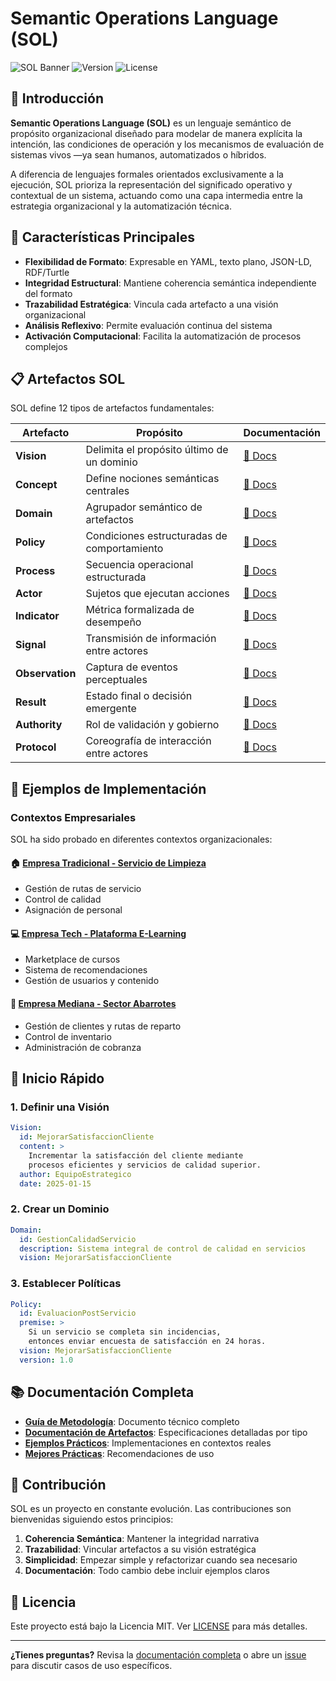 # Semantic Operations Language (SOL)

![SOL Banner](https://img.shields.io/badge/SOL-Semantic%20Operations%20Language-blue)
![Version](https://img.shields.io/badge/version-1.0.0-green)
![License](https://img.shields.io/badge/license-MIT-orange)

## 🎯 Introducción

**Semantic Operations Language (SOL)** es un lenguaje semántico de propósito organizacional diseñado para modelar de manera explícita la intención, las condiciones de operación y los mecanismos de evaluación de sistemas vivos —ya sean humanos, automatizados o híbridos.

A diferencia de lenguajes formales orientados exclusivamente a la ejecución, SOL prioriza la representación del significado operativo y contextual de un sistema, actuando como una capa intermedia entre la estrategia organizacional y la automatización técnica.

## 🚀 Características Principales

- **Flexibilidad de Formato**: Expresable en YAML, texto plano, JSON-LD, RDF/Turtle
- **Integridad Estructural**: Mantiene coherencia semántica independiente del formato
- **Trazabilidad Estratégica**: Vincula cada artefacto a una visión organizacional
- **Análisis Reflexivo**: Permite evaluación continua del sistema
- **Activación Computacional**: Facilita la automatización de procesos complejos

## 📋 Artefactos SOL

SOL define 12 tipos de artefactos fundamentales:

| Artefacto       | Propósito                                   | Documentación                                  |
| --------------- | ------------------------------------------- | ---------------------------------------------- |
| **Vision**      | Delimita el propósito último de un dominio  | [📖 Docs](docs/artifacts/vision/README.md)      |
| **Concept**     | Define nociones semánticas centrales        | [📖 Docs](docs/artifacts/concept/README.md)     |
| **Domain**      | Agrupador semántico de artefactos           | [📖 Docs](docs/artifacts/domain/README.md)      |
| **Policy**      | Condiciones estructuradas de comportamiento | [📖 Docs](docs/artifacts/policy/README.md)      |
| **Process**     | Secuencia operacional estructurada          | [📖 Docs](docs/artifacts/process/README.md)     |
| **Actor**       | Sujetos que ejecutan acciones               | [📖 Docs](docs/artifacts/actor/README.md)       |
| **Indicator**   | Métrica formalizada de desempeño            | [📖 Docs](docs/artifacts/indicator/README.md)   |
| **Signal**      | Transmisión de información entre actores    | [📖 Docs](docs/artifacts/signal/README.md)      |
| **Observation** | Captura de eventos perceptuales             | [📖 Docs](docs/artifacts/observation/README.md) |
| **Result**      | Estado final o decisión emergente           | [📖 Docs](docs/artifacts/result/README.md)      |
| **Authority**   | Rol de validación y gobierno                | [📖 Docs](docs/artifacts/authority/README.md)   |
| **Protocol**    | Coreografía de interacción entre actores    | [📖 Docs](docs/artifacts/protocol/README.md)    |

## 🏢 Ejemplos de Implementación

### Contextos Empresariales

SOL ha sido probado en diferentes contextos organizacionales:

#### 🏠 [Empresa Tradicional - Servicio de Limpieza](docs/examples/traditional-business/)
- Gestión de rutas de servicio
- Control de calidad
- Asignación de personal

#### 💻 [Empresa Tech - Plataforma E-Learning](docs/examples/tech-business/)
- Marketplace de cursos
- Sistema de recomendaciones
- Gestión de usuarios y contenido

#### 🏪 [Empresa Mediana - Sector Abarrotes](docs/examples/medium-business/)
- Gestión de clientes y rutas de reparto
- Control de inventario
- Administración de cobranza

## 🚀 Inicio Rápido

### 1. Definir una Visión

```yaml
Vision:
  id: MejorarSatisfaccionCliente
  content: >
    Incrementar la satisfacción del cliente mediante 
    procesos eficientes y servicios de calidad superior.
  author: EquipoEstrategico
  date: 2025-01-15
```

### 2. Crear un Dominio

```yaml
Domain:
  id: GestionCalidadServicio
  description: Sistema integral de control de calidad en servicios
  vision: MejorarSatisfaccionCliente
```

### 3. Establecer Políticas

```yaml
Policy:
  id: EvaluacionPostServicio
  premise: >
    Si un servicio se completa sin incidencias,
    entonces enviar encuesta de satisfacción en 24 horas.
  vision: MejorarSatisfaccionCliente
  version: 1.0
```

## 📚 Documentación Completa

- **[Guía de Metodología](Semantic%20Operations%20Language.md)**: Documento técnico completo
- **[Documentación de Artefactos](docs/artifacts/)**: Especificaciones detalladas por tipo
- **[Ejemplos Prácticos](docs/examples/)**: Implementaciones en contextos reales
- **[Mejores Prácticas](docs/best-practices.md)**: Recomendaciones de uso

## 🤝 Contribución

SOL es un proyecto en constante evolución. Las contribuciones son bienvenidas siguiendo estos principios:

1. **Coherencia Semántica**: Mantener la integridad narrativa
2. **Trazabilidad**: Vincular artefactos a su visión estratégica
3. **Simplicidad**: Empezar simple y refactorizar cuando sea necesario
4. **Documentación**: Todo cambio debe incluir ejemplos claros

## 📄 Licencia

Este proyecto está bajo la Licencia MIT. Ver [LICENSE](LICENSE) para más detalles.

---

**¿Tienes preguntas?** Revisa la [documentación completa](docs/) o abre un [issue](https://github.com/tu-usuario/sol/issues) para discutir casos de uso específicos. 